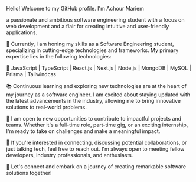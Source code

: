 Hello! Welcome to my GitHub profile. I'm Achour Mariem

a passionate and ambitious software engineering student with a focus on web development and a flair for creating intuitive and user-friendly applications.

💼 Currently, I am honing my skills as a Software Engineering student, specializing in cutting-edge technologies and frameworks. My primary expertise lies in the following technologies:

🔧 JavaScript | TypeScript | React.js | Next.js | Node.js | MongoDB | MySQL | Prisma | Tailwindcss

📚 Continuous learning and exploring new technologies are at the heart of my journey as a software engineer. I am excited about staying updated with the latest advancements in the industry, allowing me to bring innovative solutions to real-world problems.

💼 I am open to new opportunities to contribute to impactful projects and teams. Whether it's a full-time role, part-time gig, or an exciting internship, I'm ready to take on challenges and make a meaningful impact.

🤝 If you're interested in connecting, discussing potential collaborations, or just talking tech, feel free to reach out. I'm always open to meeting fellow developers, industry professionals, and enthusiasts.

🚀 Let's connect and embark on a journey of creating remarkable software solutions together!
